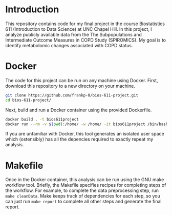 # Introduction
This repository contains code for my final project in the course Biostatistics 611 (Introduction to Data Science) at UNC Chapel Hill. In this project, I analyze publicly available data from the The Subpopulations and Intermediate Outcome Measures in COPD Study (SPIROMICS). My goal is to identify metabolomic changes associated with COPD status.

# Docker
The code for this project can be run on any machine using Docker. First, download this repository to a new directory on your machine.

``` sh
git clone https://github.com/frankp-0/bios-611-project.git
cd bios-611-project/
```

Next, build and run a Docker container using the provided Dockerfile.

``` sh
docker build . -t bios611project
docker run --rm -v $(pwd):/home/ -w /home/ -it bios611project /bin/bash
```

If you are unfamiliar with Docker, this tool generates an isolated user space which (ostensibly) has all the depencies required to exactly repeat my analysis.

# Makefile
Once in the Docker container, this analysis can be run using the GNU make workflow tool. Briefly, the Makefile specifies recipes for completing steps of the workflow. For example, to complete the data preprocessing step, run `make cleanData`. Make keeps track of dependencies for each step, so you can just run `make report` to complete all other steps and generate the final report.
